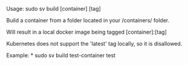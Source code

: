 Usage: sudo sv build [container] [tag]

Build a container from a folder located in your /containers/ folder.

Will result in a local docker image being tagged [container]:[tag]

Kubernetes does not support the 'latest' tag locally, so it is disallowed.

Example:
	* sudo sv build test-container test